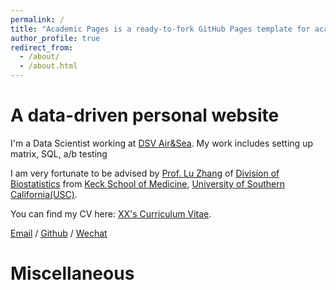 ```yaml
---
permalink: /
title: "Academic Pages is a ready-to-fork GitHub Pages template for academic personal websites"
author_profile: true
redirect_from: 
  - /about/
  - /about.html
---
```

A data-driven personal website
======
I'm a Data Scientist working at [DSV Air&Sea](https://www.dsv.com/en-us/). My work includes setting up matrix, SQL, a/b testing

I am very fortunate to be advised by [Prof. Lu Zhang](https://luzhangstat.github.io) of [Division of Biostatistics](https://keck.usc.edu/biostatistics/) from [Keck School of Medicine](https://keck.usc.edu), [University of Southern California(USC)](https://www.usc.edu).

You can find my CV here: [XX's Curriculum Vitae](../assets/Toby_Zhou_Resume___ENG.pdf).

[Email](mailto:zhouzhih@usc.edu) / [Github](https://github.com/zhouzhihao0319) / [Wechat](../images/wechat.jpg)

Miscellaneous
======



